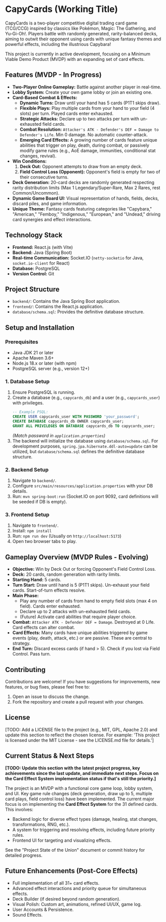 # CapyCards (Working Title)

CapyCards is a two-player competitive digital trading card game (TCG/CCG) inspired by classics like Pokémon, Magic: The Gathering, and Yu-Gi-Oh!. Players battle with randomly generated, rarity-balanced decks, aiming to outwit their opponent using cards with unique fantasy themes and powerful effects, including the illustrious Capybara!

This project is currently in active development, focusing on a Minimum Viable Demo Product (MVDP) with an expanding set of card effects.

## Features (MVDP - In Progress)

*   **Two-Player Online Gameplay:** Battle against another player in real-time.
*   **Lobby System:** Create your own game lobby or join an existing one.
*   **Card-Based Combat & Effects:**
    *   **Dynamic Turns:** Draw until your hand has 5 cards (P1T1 skips draw).
    *   **Flexible Plays:** Play multiple cards from your hand to your field (4 slots) per turn. Played cards enter exhausted.
    *   **Strategic Attacks:** Declare up to two attacks per turn with un-exhausted field cards.
    *   **Combat Resolution:** `Attacker's ATK - Defender's DEF = Damage to Defender's Life`. Min 0 damage. No automatic counter-attack.
    *   **Emerging Card Effects:** A growing number of cards feature unique abilities that trigger on play, death, during combat, or passively modify game rules (e.g., AoE damage, immunities, conditional stat changes, revival).
*   **Win Conditions:**
    1.  **Deck Out:** Opponent attempts to draw from an empty deck.
    2.  **Field Control Loss (Opponent):** Opponent's field is empty for two of their consecutive turns.
*   **Deck Generation:** 20-card decks are randomly generated respecting rarity distribution limits (Max 1 Legendary/Super-Rare, Max 2 Rares, rest Common/Uncommon).
*   **Dynamic Game Board UI:** Visual representation of hands, fields, decks, discard piles, and game information.
*   **Unique Theme:** Fantasy cards featuring categories like "Capybara," "American," "Femboy," "Indigenous," "European," and "Undead," driving card synergies and effect interactions.

## Technology Stack

*   **Frontend:** React.js (with Vite)
*   **Backend:** Java (Spring Boot)
*   **Real-time Communication:** Socket.IO (`netty-socketio` for Java, `socket.io-client` for React)
*   **Database:** PostgreSQL
*   **Version Control:** Git

## Project Structure

*   `backend/`: Contains the Java Spring Boot application.
*   `frontend/`: Contains the React.js application.
*   `database/schema.sql`: Provides the definitive database structure.

## Setup and Installation

### Prerequisites

*   Java JDK 21 or later
*   Apache Maven 3.6+
*   Node.js 18.x or later (with npm)
*   PostgreSQL server (e.g., version 12+)

### 1. Database Setup

1.  Ensure PostgreSQL is running.
2.  Create a database (e.g., `capycards_db`) and a user (e.g., `capycards_user`) with privileges.
    ```sql
    -- Example PSQL:
    CREATE USER capycards_user WITH PASSWORD 'your_password';
    CREATE DATABASE capycards_db OWNER capycards_user;
    GRANT ALL PRIVILEGES ON DATABASE capycards_db TO capycards_user;
    ```
    *(Match password in `application.properties`)*
3.  The backend will initialize the database using `database/schema.sql`. For development purposes, `spring.jpa.hibernate.ddl-auto=update` can be utilized, but `database/schema.sql` defines the definitive database structure.

### 2. Backend Setup

1.  Navigate to `backend/`.
2.  Configure `src/main/resources/application.properties` with your DB details.
3.  Run: `mvn spring-boot:run`
    (Socket.IO on port 9092, card definitions will be seeded if DB is empty).

### 3. Frontend Setup

1.  Navigate to `frontend/`.
2.  Install: `npm install`
3.  Run: `npm run dev` (Usually on `http://localhost:5173`)
4.  Open two browser tabs to play.

## Gameplay Overview (MVDP Rules - Evolving)

*   **Objective:** Win by Deck Out or forcing Opponent's Field Control Loss.
*   **Deck:** 20 cards, random generation with rarity limits.
*   **Starting Hand:** 5 cards.
*   **Turn Start:** Draw until hand is 5 (P1T1 skips). Un-exhaust your field cards. Start-of-turn effects resolve.
*   **Main Phase:**
    *   Play any number of cards from hand to empty field slots (max 4 on field). Cards enter exhausted.
    *   Declare up to 2 attacks with un-exhausted field cards.
    *   (Future) Activate card abilities that require player choice.
*   **Combat:** `Attacker ATK - Defender DEF = Damage`. Destroyed at 0 Life. Card effects can alter combat.
*   **Card Effects:** Many cards have unique abilities triggered by game events (play, death, attack, etc.) or are passive. These are central to strategy.
*   **End Turn:** Discard excess cards (if hand > 5). Check if you lost via Field Control. Pass turn.

## Contributing

Contributions are welcome! If you have suggestions for improvements, new features, or bug fixes, please feel free to:
1. Open an issue to discuss the change.
2. Fork the repository and create a pull request with your changes.

## License

[TODO: Add a LICENSE file to the project (e.g., MIT, GPL, Apache 2.0) and update this section to reflect the chosen license. For example: 'This project is licensed under the MIT License - see the LICENSE.md file for details.']

## Current Status & Next Steps

**[TODO: Update this section with the latest project progress, key achievements since the last update, and immediate next steps. Focus on the Card Effect System implementation status if that's still the priority.]**

The project is an MVDP with a functional core game loop, lobby system, and UI. Key game rule changes (deck generation, draw up to 5, multiple card plays, field control loss) have been implemented.
The current major focus is on implementing the **Card Effect System** for the 31 defined cards. This involves:
*   Backend logic for diverse effect types (damage, healing, stat changes, transformations, RNG, etc.).
*   A system for triggering and resolving effects, including future priority rules.
*   Frontend UI for targeting and visualizing effects.

See the "Project State of the Union" document or commit history for detailed progress.

## Future Enhancements (Post-Core Effects)

*   Full implementation of all 31+ card effects.
*   Advanced effect interactions and priority queue for simultaneous effects.
*   Deck Builder (if desired beyond random generation).
*   Visual Polish: Custom art, animations, refined UI/UX, game log.
*   User Accounts & Persistence.
*   Sound Effects.
